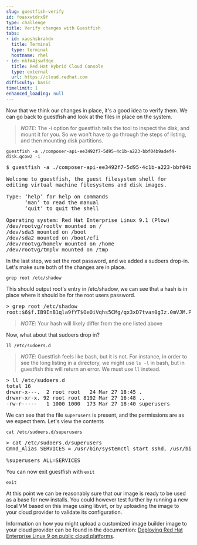 ```yaml
---
slug: guestfish-verify
id: foasxwtdrx9f
type: challenge
title: Verify changes with Guestfish
tabs:
- id: xaoshsbrahdv
  title: Terminal
  type: terminal
  hostname: rhel
- id: nkfm4jswfdqo
  title: Red Hat Hybrid Cloud Console
  type: external
  url: https://cloud.redhat.com
difficulty: basic
timelimit: 1
enhanced_loading: null
---
```

Now that we think our changes in place, it's a good idea to verify them.  We can go back to guestfish and look at the files in place on the system.

>_NOTE_: The -i option for guestfish tells the tool to inspect the disk, and mount it for you. So we won't have to go through the steps of listing, and then mounting disk partitions.

```bash,run
guestfish -a ./composer-api-ee3492f7-5d95-4c1b-a223-bbf04b9adef4-disk.qcow2 -i
```

<pre>
$ guestfish -a ./composer-api-ee3492f7-5d95-4c1b-a223-bbf04b9adef4-disk.qcow2 -i

Welcome to guestfish, the guest filesystem shell for
editing virtual machine filesystems and disk images.

Type: ‘help’ for help on commands
      ‘man’ to read the manual
      ‘quit’ to quit the shell

Operating system: Red Hat Enterprise Linux 9.1 (Plow)
/dev/rootvg/rootlv mounted on /
/dev/sda3 mounted on /boot
/dev/sda2 mounted on /boot/efi
/dev/rootvg/homelv mounted on /home
/dev/rootvg/tmplv mounted on /tmp
</pre>

In the last step, we set the root password, and we added a sudoers drop-in.  Let's make sure both of the changes are in place.

```bash,run
grep root /etc/shadow
```

This should output root's entry in /etc/shadow, we can see that a hash is in place where it should be for the root users password.

<pre>
><fs> grep root /etc/shadow
root:$6$f.IB9InB1qla9fYT$OeOiVqhs5CMg/qx3xD7tvan0gIz.0mVJM.P3y0FEhRQqcTJhgiHPlDw6HYWDw1DIrGhuDl3dTzwhb7VWv0bAH/:19121:0:99999:7:::
</pre>

>_NOTE_: Your hash will likely differ from the one listed above

Now, what about that sudoers drop in?

```bash,run
ll /etc/sudoers.d
```

>_NOTE_: Guestfish feels like bash, but it is not.  For instance, in order to see the long listing in a directory, we might use `ls -l` in bash, but in guestfish this will return an error.  We must use `ll` instead.

<pre>
><fs> ll /etc/sudoers.d
total 16
drwxr-x---.  2 root root   24 Mar 27 18:45 .
drwxr-xr-x. 92 root root 8192 Mar 27 16:48 ..
-rw-r-----   1 1000 1000  173 Mar 27 18:40 superusers
</pre>

We can see that the file `superusers` is present, and the permissions are as we expect them.  Let's view the contents

```bash,run
cat /etc/sudoers.d/superusers
```
<pre>
><fs> cat /etc/sudoers.d/superusers
Cmnd_Alias SERVICES = /usr/bin/systemctl start sshd, /usr/bin/systemctl stop sshd, /usr/bin/systemctl restart sshd, /usr/bin/systemctl status sshd

%superusers ALL=SERVICES
</pre>

You can now exit guestfish with `exit`

```bash,run
exit
```

At this point we can be reasonably sure that our image is ready to be used as a base for new installs.  You could however test further by running a new local VM based on this image using libvirt, or by uploading the image to your cloud provider to validate its configuration.

Information on how you might upload a customized image builder image to your cloud provider can be found in the documention: [Deploying Red Hat Enterprise Linux 9 on public cloud platforms](https://access.redhat.com/documentation/en-us/red_hat_enterprise_linux/9/html/deploying_red_hat_enterprise_linux_9_on_public_cloud_platforms/index).